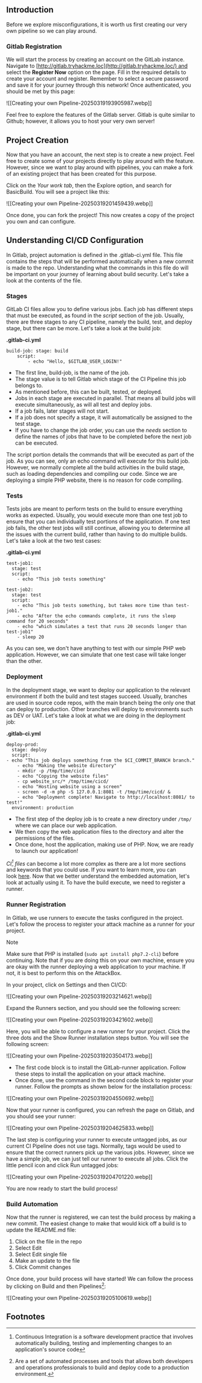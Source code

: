 ## Introduction

Before we explore misconfigurations, it is worth us first creating our very own pipeline so we can play around.

### Gitlab Registration

We will start the process by creating an account on the GitLab instance. Navigate to [http://gitlab.tryhackme.loc](http://gitlab.tryhackme.loc/) and select the **Register Now** option on the page. Fill in the required details to create your account and register. Remember to select a secure password and save it for your journey through this network! Once authenticated, you should be met by this page:

![[Creating your own Pipeline-20250319193905987.webp]]

Feel free to explore the features of the Gitlab server. Gitlab is quite similar to Github; however, it allows you to host your very own server!

## Project Creation

Now that you have an account, the next step is to create a new project. Feel free to create some of your projects directly to play around with the feature. However, since we want to play around with pipelines, you can make a fork of an existing project that has been created for this purpose.

Click on the _Your work tab_, then the Explore option, and search for BasicBuild. You will see a project like this:

![[Creating your own Pipeline-20250319201459439.webp]]

Once done, you can fork the project! This now creates a copy of the project you own and can configure.

## Understanding CI/CD Configuration

In Gitlab, project automation is defined in the .gitlab-ci.yml file. This file contains the steps that will be performed automatically when a new commit is made to the repo. Understanding what the commands in this file do will be important on your journey of learning about build security. Let's take a look at the contents of the file.

### **Stages**

GitLab CI files allow you to define various jobs. Each job has different steps that must be executed, as found in the _script_ section of the job. Usually, there are three stages to any CI pipeline, namely the build, test, and deploy stage, but there can be more. Let's take a look at the build job:

**.gitlab-ci.yml**

```
build-job: stage: build 
	script: 
		- echo "Hello, $GITLAB_USER_LOGIN!"
```

- The first line, build-job, is the name of the job. 
- The stage value is to tell Gitlab which stage of the CI Pipeline this job belongs to. 
- As mentioned before, this can be built, tested, or deployed. 
- Jobs in each stage are executed in parallel. That means all build jobs will execute simultaneously, as will all test and deploy jobs. 
- If a job fails, later stages will not start. 
- If a job does not specify a stage, it will automatically be assigned to the test stage. 
- If you have to change the job order, you can use the _needs_ section to define the names of jobs that have to be completed before the next job can be executed.

The script portion details the commands that will be executed as part of the job. As you can see, only an echo command will execute for this build job. However, we normally complete all the build activities in the build stage, such as loading dependencies and compiling our code. Since we are deploying a simple PHP website, there is no reason for code compiling.

### **Tests**

Tests jobs are meant to perform tests on the build to ensure everything works as expected. Usually, you would execute more than one test job to ensure that you can individually test portions of the application. If one test job fails, the other test jobs will still continue, allowing you to determine all the issues with the current build, rather than having to do multiple builds. Let's take a look at the two test cases:

**.gitlab-ci.yml**

```
test-job1:
  stage: test
  script:
    - echo "This job tests something"

test-job2:
  stage: test
  script:
    - echo "This job tests something, but takes more time than test-job1."
    - echo "After the echo commands complete, it runs the sleep command for 20 seconds"
    - echo "which simulates a test that runs 20 seconds longer than test-job1"
    - sleep 20
```

As you can see, we don't have anything to test with our simple PHP web application. However, we can simulate that one test case will take longer than the other.

### **Deployment**

In the deployment stage, we want to deploy our application to the relevant environment if both the build and test stages succeed. Usually, branches are used in source code repos, with the main branch being the only one that can deploy to production. Other branches will deploy to environments such as DEV or UAT. Let's take a look at what we are doing in the deployment job:

**.gitlab-ci.yml**

```
deploy-prod:
  stage: deploy
  script:
- echo "This job deploys something from the $CI_COMMIT_BRANCH branch."
    - echo "Making the website directory"
    - mkdir -p /tmp/time/cicd
    - echo "Copying the website files"
    - cp website_src/* /tmp/time/cicd/
    - echo "Hosting website using a screen"
    - screen -d -m php -S 127.0.0.1:8081 -t /tmp/time/cicd/ &    
    - echo "Deployment complete! Navigate to http://localhost:8081/ to test!"
  environment: production
```

- The first step of the deploy job is to create a new directory under `/tmp/` where we can place our web application. 
- We then copy the web application files to the directory and alter the permissions of the files. 
- Once done, host the application, making use of PHP. Now, we are ready to launch our application!

_CI[^1] files_ can become a lot more complex as there are a lot more sections and keywords that you could use. If you want to learn more, you can look [here](https://docs.gitlab.com/ee/ci/yaml/index.html). Now that we better understand the embedded automation, let's look at actually using it. To have the build execute, we need to register a runner.

### Runner Registration

In Gitlab, we use runners to execute the tasks configured in the project. Let's follow the process to register your attack machine as a runner for your project.


>[!Note]
Make sure that PHP is installed (`sudo apt install php7.2-cli`) before continuing. Note that if you are doing this on your own machine, ensure you are okay with the runner deploying a web application to your machine. If not, it is best to perform this on the AttackBox.

In your project, click on Settings and then CI/CD:

![[Creating your own Pipeline-20250319203214621.webp]]

Expand the Runners section, and you should see the following screen:

![[Creating your own Pipeline-20250319203421602.webp]]

Here, you will be able to configure a new runner for your project. Click the three dots and the Show Runner installation steps button. You will see the following screen:

![[Creating your own Pipeline-20250319203504173.webp]]

- The first code block is to install the GitLab-runner application. Follow these steps to install the application on your attack machine. 
- Once done, use the command in the second code block to register your runner. Follow the prompts as shown below for the installation process:

![[Creating your own Pipeline-20250319204550692.webp]]

Now that your runner is configured, you can refresh the page on Gitlab, and you should see your runner:

![[Creating your own Pipeline-20250319204625833.webp]]

The last step is configuring your runner to execute untagged jobs, as our current CI Pipeline does not use tags. Normally, tags would be used to ensure that the correct runners pick up the various jobs. However, since we have a simple job, we can just tell our runner to execute all jobs. Click the little pencil icon and click Run untagged jobs:

![[Creating your own Pipeline-20250319204701220.webp]]

You are now ready to start the build process!

### Build Automation

Now that the runner is registered, we can test the build process by making a new commit. The easiest change to make that would kick off a build is to update the README.md file:

1. Click on the file in the repo
2. Select Edit
3. Select Edit single file
4. Make an update to the file
5. Click Commit changes

Once done, your build process will have started! We can follow the process by clicking on Build and then Pipelines[^2]:

![[Creating your own Pipeline-20250319205100619.webp]]


## Footnotes
[^1]: Continuous Integration is a software development practice that involves automatically building, testing and implementing changes to an application's source code

[^2]: Are a set of automated processes and tools that allows both developers and operations professionals to build and deploy code to a production environment.
